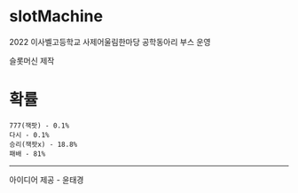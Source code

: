 # slotMachine

2022 이사벨고등학교 사제어울림한마당 공학동아리 부스 운영

슬롯머신 제작

# 확률
```
777(잭팟) - 0.1%
다시 - 0.1%
승리(잭팟x) - 18.8%
패배 - 81%
```

--------------
아이디어 제공 - 윤태경

